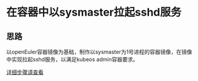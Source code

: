 # 在容器中以sysmaster拉起sshd服务

## 思路
以openEuler容器镜像为基础，制作以sysmaster为1号进程的容器镜像，在镜像中实现拉起sshd服务，以满足kubeos admin容器要求。

[详细步骤请查看](http://sysmaster.online/resolution/00-systemd2sysmaster/)
